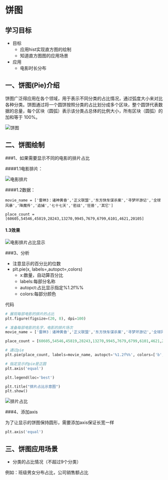 # 饼图

## 学习目标

- 目标
  - 应用hist实现直方图的绘制
  - 知道直方图图的应用场景
- 应用
  - 电影时长分布



## 一、饼图(Pie)介绍

饼图广泛得应用在各个领域，用于表示不同分类的占比情况，通过弧度大小来对比各种分类。饼图通过将一个圆饼按照分类的占比划分成多个区块，整个圆饼代表数据的总量，每个区块（圆弧）表示该分类占总体的比例大小，所有区块（圆弧）的加和等于 100%。

![饼图](/images/饼图.png)

## 二、饼图绘制

###1、如果需要显示不同的电影的排片占比

####1.1电影排片：

![电影排片](/images/电影排片.png)

####1.2数据：

```
movie_name = ['雷神3：诸神黄昏','正义联盟','东方快车谋杀案','寻梦环游记','全球风暴','降魔传','追捕','七十七天','密战','狂兽','其它']

place_count = [60605,54546,45819,28243,13270,9945,7679,6799,6101,4621,20105]
```

#### 1.3效果

![电影排片占比显示](/images/电影排片占比显示.png)

###3、分析

* 注意显示的百分比的位数
* plt.pie(x, labels=,autopct=,colors)
  * x:数量，自动算百分比
  * labels:每部分名称
  * autopct:占比显示指定%1.2f%%
  * colors:每部分颜色

代码

```python
# 展现每部电影的排片的占比
plt.figure(figsize=(20, 8), dpi=100)

# 准备每部电影的名字，电影的排片场次
movie_name = ['雷神3：诸神黄昏','正义联盟','东方快车谋杀案','寻梦环游记','全球风暴','降魔传','追捕','七十七天','密战','狂兽','其它']

place_count = [60605,54546,45819,28243,13270,9945,7679,6799,6101,4621,20105]

# 通过pie
plt.pie(place_count, labels=movie_name, autopct='%1.2f%%', colors=['b','r','g','y','c','m','y','k','c','g','g'])

# 指定显示的pie是正圆
plt.axis('equal')

plt.legend(loc='best')

plt.title("排片占比示意图")
plt.show()
```

![排片占比](/images/排片占比.png)

###4、添加axis

为了让显示的饼图保持圆形，需要添加axis保证长宽一样

```python
plt.axis('equal')
```

## 三、饼图应用场景

* 分类的占比情况（不超过9个分类）

例如：班级男女分布占比，公司销售额占比

